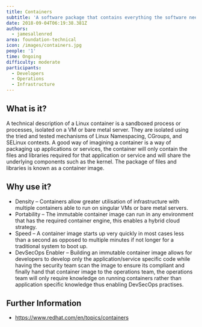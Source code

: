 ```yaml
---
title: Containers
subtitle: 'A software package that contains everything the software needs to run. '
date: 2018-09-04T06:19:38.381Z
authors:
  - jamesallenred
area: foundation-technical
icon: /images/containers.jpg
people: '1'
time: Ongoing
difficulty: moderate
participants:
  - Developers
  - Operations
  - Infrastructure
---
```

## What is it?

A technical description of a Linux container is a sandboxed process or processes, isolated on a VM or bare metal server. They are isolated using the tried and tested mechanisms of Linux Namespacing, CGroups, and SELinux contexts. A good way of  imagining a container is a way of packaging up applications or services, the container will only contain the files and libraries required for that application or service and will share the underlying components such as the kernel. The package of files and libraries is known as a container image.



## Why use it?

* Density – Containers allow greater utilisation of infrastructure with multiple containers able to run on singular VMs or bare metal servers.
* Portability – The immutable container image can run in any environment that has the required container engine, this enables a hybrid cloud strategy.
* Speed – A container image starts up very quickly in most cases less than a second as opposed to multiple minutes if not longer for a traditional system to boot up.
* DevSecOps Enabler – Building an immutable container image allows for developers to develop only the application/service specific code while having the security team scan the image to ensure its compliant and finally hand that container image to the operations team, the operations team will only require knowledge on running containers rather than application specific knowledge thus enabling DevSecOps practises.



## Further Information

* https://www.redhat.com/en/topics/containers
